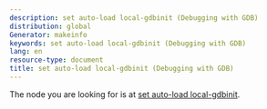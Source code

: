 ```yaml
---
description: set auto-load local-gdbinit (Debugging with GDB)
distribution: global
Generator: makeinfo
keywords: set auto-load local-gdbinit (Debugging with GDB)
lang: en
resource-type: document
title: set auto-load local-gdbinit (Debugging with GDB)
---
```

The node you are looking for is at [set auto-load local-gdbinit](Init-File-in-the-Current-Directory.html#set-auto_002dload-local_002dgdbinit).
